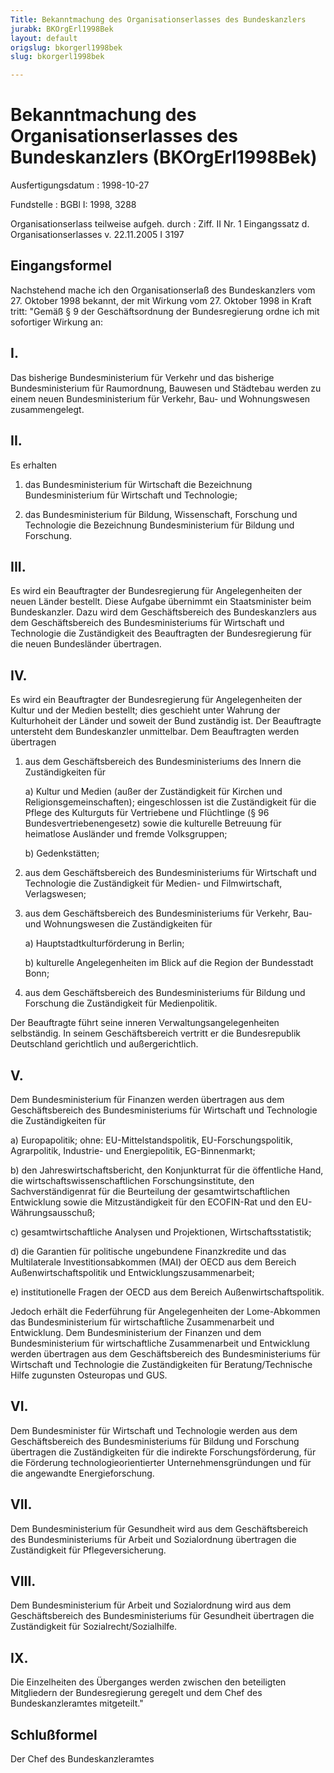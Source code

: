 ```yaml
---
Title: Bekanntmachung des Organisationserlasses des Bundeskanzlers
jurabk: BKOrgErl1998Bek
layout: default
origslug: bkorgerl1998bek
slug: bkorgerl1998bek

---
```


# Bekanntmachung des Organisationserlasses des Bundeskanzlers (BKOrgErl1998Bek)

Ausfertigungsdatum
:   1998-10-27

Fundstelle
:   BGBl I: 1998, 3288

Organisationserlass teilweise aufgeh. durch
:   Ziff. II Nr. 1 Eingangssatz d. Organisationserlasses v. 22.11.2005 I 3197

## Eingangsformel

Nachstehend mache ich den Organisationserlaß des Bundeskanzlers vom
27\. Oktober 1998 bekannt, der mit Wirkung vom 27. Oktober 1998 in
Kraft tritt:
"Gemäß § 9 der Geschäftsordnung der Bundesregierung ordne ich mit
sofortiger Wirkung an:

## I.

Das bisherige Bundesministerium für Verkehr und das bisherige
Bundesministerium für Raumordnung, Bauwesen und Städtebau werden zu
einem neuen Bundesministerium für Verkehr, Bau- und Wohnungswesen
zusammengelegt.

## II.

Es erhalten

1.  das Bundesministerium für Wirtschaft die Bezeichnung Bundesministerium
    für Wirtschaft und Technologie;


2.  das Bundesministerium für Bildung, Wissenschaft, Forschung und
    Technologie die Bezeichnung Bundesministerium für Bildung und
    Forschung.

## III.

Es wird ein Beauftragter der Bundesregierung für Angelegenheiten der
neuen Länder bestellt. Diese Aufgabe übernimmt ein Staatsminister beim
Bundeskanzler.
Dazu wird dem Geschäftsbereich des Bundeskanzlers aus dem
Geschäftsbereich des Bundesministeriums für Wirtschaft und Technologie
die Zuständigkeit des Beauftragten der Bundesregierung für die neuen
Bundesländer übertragen.

## IV.

Es wird ein Beauftragter der Bundesregierung für Angelegenheiten der
Kultur und der Medien bestellt; dies geschieht unter Wahrung der
Kulturhoheit der Länder und soweit der Bund zuständig ist. Der
Beauftragte untersteht dem Bundeskanzler unmittelbar.
Dem Beauftragten werden übertragen

1.  aus dem Geschäftsbereich des Bundesministeriums des Innern die
    Zuständigkeiten für

    a)  Kultur und Medien (außer der Zuständigkeit für Kirchen und
        Religionsgemeinschaften); eingeschlossen ist die Zuständigkeit für die
        Pflege des Kulturguts für Vertriebene und Flüchtlinge (§ 96
        Bundesvertriebenengesetz) sowie die kulturelle Betreuung für
        heimatlose Ausländer und fremde Volksgruppen;


    b)  Gedenkstätten;





2.  aus dem Geschäftsbereich des Bundesministeriums für Wirtschaft und
    Technologie die Zuständigkeit für Medien- und Filmwirtschaft,
    Verlagswesen;


3.  aus dem Geschäftsbereich des Bundesministeriums für Verkehr, Bau- und
    Wohnungswesen die Zuständigkeiten für

    a)  Hauptstadtkulturförderung in Berlin;


    b)  kulturelle Angelegenheiten im Blick auf die Region der Bundesstadt
        Bonn;





4.  aus dem Geschäftsbereich des Bundesministeriums für Bildung und
    Forschung die Zuständigkeit für Medienpolitik.



Der Beauftragte führt seine inneren Verwaltungsangelegenheiten
selbständig. In seinem Geschäftsbereich vertritt er die Bundesrepublik
Deutschland gerichtlich und außergerichtlich.

## V.

Dem Bundesministerium für Finanzen werden übertragen aus dem
Geschäftsbereich des Bundesministeriums für Wirtschaft und Technologie
die Zuständigkeiten für

a)  Europapolitik; ohne: EU-Mittelstandspolitik, EU-Forschungspolitik,
    Agrarpolitik, Industrie- und Energiepolitik, EG-Binnenmarkt;


b)  den Jahreswirtschaftsbericht, den Konjunkturrat für die öffentliche
    Hand, die wirtschaftswissenschaftlichen Forschungsinstitute, den
    Sachverständigenrat für die Beurteilung der gesamtwirtschaftlichen
    Entwicklung sowie die Mitzuständigkeit für den ECOFIN-Rat und den EU-
    Währungsausschuß;


c)  gesamtwirtschaftliche Analysen und Projektionen, Wirtschaftsstatistik;


d)  die Garantien für politische ungebundene Finanzkredite und das
    Multilaterale Investitionsabkommen (MAI) der OECD aus dem Bereich
    Außenwirtschaftspolitik und Entwicklungszusammenarbeit;


e)  institutionelle Fragen der OECD aus dem Bereich
    Außenwirtschaftspolitik.



Jedoch erhält die Federführung für Angelegenheiten der Lome-Abkommen
das Bundesministerium für wirtschaftliche Zusammenarbeit und
Entwicklung.
Dem Bundesministerium der Finanzen und dem Bundesministerium für
wirtschaftliche Zusammenarbeit und Entwicklung werden übertragen aus
dem Geschäftsbereich des Bundesministeriums für Wirtschaft und
Technologie die Zuständigkeiten für Beratung/Technische Hilfe
zugunsten Osteuropas und GUS.

## VI.

Dem Bundesminister für Wirtschaft und Technologie werden aus dem
Geschäftsbereich des Bundesministeriums für Bildung und Forschung
übertragen die Zuständigkeiten für die indirekte Forschungsförderung,
für die Förderung technologieorientierter Unternehmensgründungen und
für die angewandte Energieforschung.

## VII.

Dem Bundesministerium für Gesundheit wird aus dem Geschäftsbereich des
Bundesministeriums für Arbeit und Sozialordnung übertragen die
Zuständigkeit für Pflegeversicherung.

## VIII.

Dem Bundesministerium für Arbeit und Sozialordnung wird aus dem
Geschäftsbereich des Bundesministeriums für Gesundheit übertragen die
Zuständigkeit für Sozialrecht/Sozialhilfe.

## IX.

Die Einzelheiten des Überganges werden zwischen den beteiligten
Mitgliedern der Bundesregierung geregelt und dem Chef des
Bundeskanzleramtes mitgeteilt."

## Schlußformel

Der Chef des Bundeskanzleramtes

